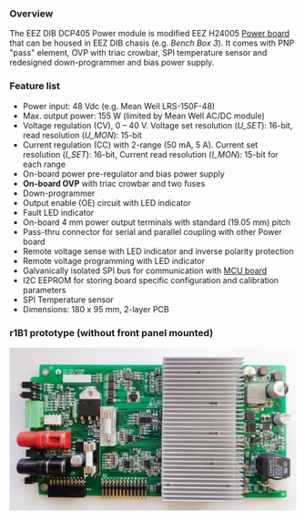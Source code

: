 ### Overview

The EEZ DIB DCP405 Power module is modified EEZ H24005 [Power board](https://github.com/eez-open/psu-hw/tree/master/Power%20board) that can be housed in EEZ DIB chasis (e.g. _Bench Box 3_). It comes with PNP "pass" element, OVP with triac crowbar, SPI temperature sensor and redesigned down-programmer and bias power supply.

### Feature list
- Power input: 48 Vdc (e.g. Mean Well LRS-150F-48)
- Max. output power: 155 W (limited by Mean Well AC/DC module) 
- Voltage regulation (CV), 0 – 40 V. Voltage set resolution (_U_SET_): 16-bit, read resolution (_U_MON_): 15-bit
- Current regulation (CC) with 2-range (50 mA, 5 A). Current set resolution (_I_SET_): 16-bit, Current read resolution (_I_MON_): 15-bit for each range
- On-board power pre-regulator and bias power supply
- **On-board OVP** with triac crowbar and two fuses
- Down-programmer
- Output enable (OE) circuit with LED indicator
- Fault LED indicator
- On-board 4 mm power output terminals with standard (19.05 mm) pitch
- Pass-thru connector for serial and parallel coupling with other Power board
- Remote voltage sense with LED indicator and inverse polarity protection
- Remote voltage programming with LED indicator
- Galvanically isolated SPI bus for communication with [MCU board](https://github.com/eez-open/modular-psu/tree/master/mcu)
- I2C EEPROM for storing board specific configuration and calibration parameters
- SPI Temperature sensor
- Dimensions: 180 x 95 mm, 2-layer PCB

### r1B1 prototype (without front panel mounted)

![prototype](Images/DCP405_r1B1_prototype.jpg)
